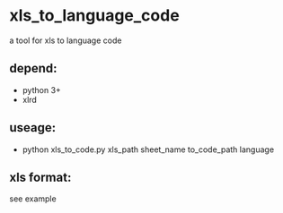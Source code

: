 xls_to_language_code
===========
  a tool for xls to language code

## depend:
  * python 3+
  * xlrd

## useage:
  * python xls_to_code.py xls_path sheet_name to_code_path language

## xls format:
  see example
